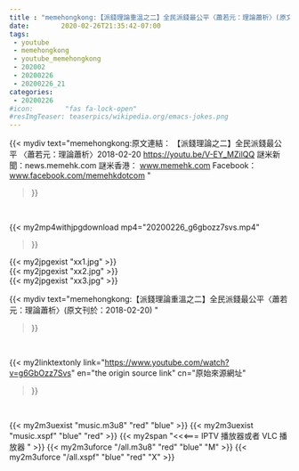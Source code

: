 ```yaml
---
title : "memehongkong:【派錢理論重溫之二】全民派錢最公平〈蕭若元：理論蕭析〉(原文刊於：2018-02-20) "
date:        2020-02-26T21:35:42-07:00
tags:
 - youtube
 - memehongkong
 - youtube_memehongkong
 - 202002
 - 20200226
 - 20200226_21
categories:
 - 20200226
#icon:        "fas fa-lock-open"
#resImgTeaser: teaserpics/wikipedia.org/emacs-jokes.png
---
```


{{< mydiv text="memehongkong:原文連結： 【派錢理論之二】全民派錢最公平 〈蕭若元：理論蕭析〉2018-02-20 https://youtu.be/V-EY_MZilQQ  謎米新聞：news.memehk.com 謎米香港： www.memehk.com Facebook：www.facebook.com/memehkdotcom "
>}}
<br>


{{< my2mp4withjpgdownload mp4="20200226_g6gbozz7svs.mp4"
>}}

{{< my2jpgexist "xx1.jpg" >}}<br>
{{< my2jpgexist "xx2.jpg" >}}<br>
{{< my2jpgexist "xx3.jpg" >}}<br>



{{< mydiv text="memehongkong:【派錢理論重溫之二】全民派錢最公平〈蕭若元：理論蕭析〉(原文刊於：2018-02-20) "
>}}
<br>

{{< my2linktextonly link="https://www.youtube.com/watch?v=g6GbOzz7Svs"
en="the origin source link" cn="原始來源網址"
>}}


<br>

{{< my2m3uexist "music.m3u8" "red"  "blue" >}} {{< my2m3uexist "music.xspf" "blue" "red"  >}} {{< my2span "<<<=== IPTV 播放器或者 VLC 播放器 " >}} {{< my2m3uforce "/all.m3u8" "red"  "blue" "M" >}} {{< my2m3uforce "/all.xspf" "blue" "red"  "X" >}} 
